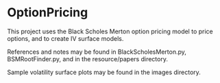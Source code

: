 # OptionPricing

This project uses the Black Scholes Merton option pricing model to price options, and to create IV surface models.

References and notes may be found in BlackScholesMerton.py, BSMRootFinder.py, and in the resource/papers directory.

Sample volatility surface plots may be found in the images directory.

